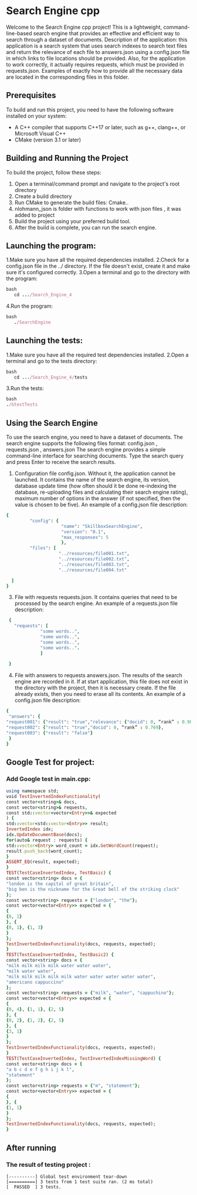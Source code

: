 # Search Engine cpp

Welcome to the Search Engine cpp project! This is a lightweight, command-line-based search engine that provides an effective and efficient way to search through a  dataset of documents.
Description of the application: this application is a search system that uses search indexes to search text
files and return the relevance of each file to answers.json using a config.json file in which links to file locations should be provided. Also, for the application to work correctly, it actually requires requests, which must be provided in requests.json. Examples of exactly how to provide all the necessary data are located in the corresponding files in this folder.

## Prerequisites
To build and run this project, you need to have the following software installed on your system:
 
 - A C++ compiler that supports C++17 or later, such as g++, clang++, or Microsoft Visual C++
 - CMake (version 3.1 or later)

## Building and Running the Project
To build the project, follow these steps:
1. Open a terminal/command prompt and navigate to the project's root directory
2. Create a build directory
3. Run CMake to generate the build files:
   Cmake..
4. nlohmann_json is folder with functions to work with json files , it was added to project
5. Build the project using your preferred build tool.
6. After the build is complete, you can run the search engine.

## Launching the program:
1.Make sure you have all the required dependencies installed.
2.Check for a config.json file in the ../ directory. If the file doesn't exist, create it and make sure it's configured correctly.
3.Open a terminal and go to the directory with the program:
```ruby
bash
   cd .../Search_Engine_4
 ``` 
4.Run the program:
```ruby
bash
   ./SearchEngine
``` 
## Launching the tests: 
1.Make sure you have all the required test dependencies installed.
2.Open a terminal and go to the tests directory:
```ruby
bash
   cd .../Search_Engine_4/tests
```
3.Run the tests: 
```ruby
bash
./GtestTests
```
## Using the Search Engine
To use the search engine, you need to have a dataset of documents. The search engine supports the following files format: config.json , requests.json , answers.json
The search engine provides a simple command-line interface for searching documents. Type the search query and press Enter to receive the search results.

1. Configuration file config.json.
Without it, the application cannot be launched. It contains the name of the search engine,
its version, database update time (how often should it be done
re-indexing the database, re-uploading files and calculating their search engine
rating), maximum number of options in the answer (if not specified, then the value
is chosen to be five).
An example of a config.json file description:
 ```ruby
{
          "config": {
                      "name": "SkillboxSearchEngine",
                      "version": "0.1",
                      "max_responses": 5
                      },
          "files": [
                     "../resources/file001.txt",
                     "../resources/file002.txt",
                     "../resources/file003.txt",
                     "../resources/file004.txt"

   ]
}
```  
3. File with requests requests.json.
It contains queries that need to be processed by the search engine.
An example of a requests.json file description:
 ```ruby
  {
    "requests": [
              "some words..",
              "some words..",
              "some words..",
              "some words..".
              ]
                
  } 
 ```                                                                                                                                             
4. File with answers to requests answers.json.
The results of the search engine are recorded in it. If at start
application, this file does not exist in the directory with the project, then it is necessary
create. If the file already exists, then you need to erase all its contents.
An example of a config.json file description:
```ruby
{
 "answers": {
"request001": {"result": "true","relevance": {"docid": 0, “rank” : 0.989,"docid": 1, “rank” : 0.897,"docid": 2, “rank” : 0.750,"docid": 3, “rank” : 0.670,"docid": 4, “rank” : 0.561}},
"request002": {"result": "true","docid": 0, “rank” : 0.769},
"request003": {"result": "false"}
 }
}
```  
## Google Test for project:

### Add Google test in main.cpp:
```ruby
using namespace std;
void TestInvertedIndexFunctionality(
const vector<string>& docs,
const vector<string>& requests,
const std::vector<vector<Entry>>& expected
) {
std::vector<std::vector<Entry>> result;
InvertedIndex idx;
idx.UpdateDocumentBase(docs);
for(auto& request : requests) {
std::vector<Entry> word_count = idx.GetWordCount(request);
result.push_back(word_count);
}
ASSERT_EQ(result, expected);
}
TEST(TestCaseInvertedIndex, TestBasic) {
const vector<string> docs = {
"london is the capital of great britain",
"big ben is the nickname for the Great bell of the striking clock"
};
const vector<string> requests = {"london", "the"};
const vector<vector<Entry>> expected = {
{
{0, 1}
}, {
{0, 1}, {1, 3}
}
};
TestInvertedIndexFunctionality(docs, requests, expected);
}
TEST(TestCaseInvertedIndex, TestBasic2) {
const vector<string> docs = {
"milk milk milk milk water water water",
"milk water water",
"milk milk milk milk milk water water water water water",
"americano cappuccino"
};
const vector<string> requests = {"milk", "water", "cappuchino"};
const vector<vector<Entry>> expected = {
{
{0, 4}, {1, 1}, {2, 5}
}, {
{0, 2}, {1, 2}, {2, 5}
}, {
{3, 1}
}
};
TestInvertedIndexFunctionality(docs, requests, expected);
}
TEST(TestCaseInvertedIndex, TestInvertedIndexMissingWord) {
const vector<string> docs = {
"a b c d e f g h i j k l",
"statement"
};
const vector<string> requests = {"m", "statement"};
const vector<vector<Entry>> expected = {
{
}, {
{1, 1}
}
};
TestInvertedIndexFunctionality(docs, requests, expected);
}     
```        

## After running
### The result of testing project : 
```
[----------] Global test environment tear-down
[==========] 3 tests from 1 test suite ran. (2 ms total)
[  PASSED  ] 3 tests.
```
